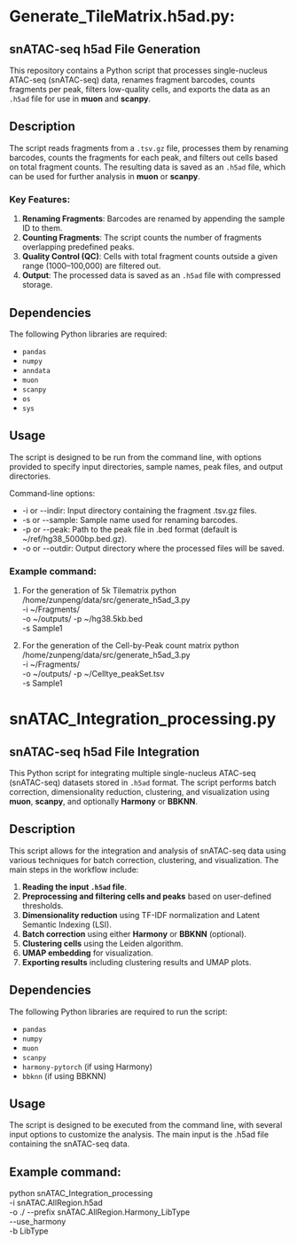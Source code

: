 # Generate_TileMatrix.h5ad.py:
## snATAC-seq h5ad File Generation

This repository contains a Python script that processes single-nucleus ATAC-seq (snATAC-seq) data, renames fragment barcodes, counts fragments per peak, filters low-quality cells, and exports the data as an `.h5ad` file for use in **muon** and **scanpy**.

## Description

The script reads fragments from a `.tsv.gz` file, processes them by renaming barcodes, counts the fragments for each peak, and filters out cells based on total fragment counts. The resulting data is saved as an `.h5ad` file, which can be used for further analysis in **muon** or **scanpy**.

### Key Features:
1. **Renaming Fragments**: Barcodes are renamed by appending the sample ID to them.
2. **Counting Fragments**: The script counts the number of fragments overlapping predefined peaks.
3. **Quality Control (QC)**: Cells with total fragment counts outside a given range (1000–100,000) are filtered out.
4. **Output**: The processed data is saved as an `.h5ad` file with compressed storage.

## Dependencies

The following Python libraries are required:

- `pandas`
- `numpy`
- `anndata`
- `muon`
- `scanpy`
- `os`
- `sys`


## Usage
The script is designed to be run from the command line, with options provided to specify input directories, sample names, peak files, and output directories.

Command-line options:
- -i or --indir: Input directory containing the fragment .tsv.gz files.
- -s or --sample: Sample name used for renaming barcodes.
- -p or --peak: Path to the peak file in .bed format (default is ~/ref/hg38_5000bp.bed.gz).
- -o or --outdir: Output directory where the processed files will be saved.

### Example command:
1. For the generation of 5k Tilematrix
python /home/zunpeng/data/src/generate_h5ad_3.py \
-i ~/Fragments/ \
-o ~/outputs/ 
-p ~/hg38.5kb.bed \
-s Sample1

2. For the generation of the Cell-by-Peak count matrix
python /home/zunpeng/data/src/generate_h5ad_3.py \
-i ~/Fragments/ \
-o ~/outputs/ 
-p ~/Celltye_peakSet.tsv \
-s Sample1


# snATAC_Integration_processing.py
## snATAC-seq h5ad File Integration

This Python script for integrating multiple single-nucleus ATAC-seq (snATAC-seq) datasets stored in `.h5ad` format. The script performs batch correction, dimensionality reduction, clustering, and visualization using **muon**, **scanpy**, and optionally **Harmony** or **BBKNN**.

## Description

This script allows for the integration and analysis of snATAC-seq data using various techniques for batch correction, clustering, and visualization. The main steps in the workflow include:

1. **Reading the input `.h5ad` file**.
2. **Preprocessing and filtering cells and peaks** based on user-defined thresholds.
3. **Dimensionality reduction** using TF-IDF normalization and Latent Semantic Indexing (LSI).
4. **Batch correction** using either **Harmony** or **BBKNN** (optional).
5. **Clustering cells** using the Leiden algorithm.
6. **UMAP embedding** for visualization.
7. **Exporting results** including clustering results and UMAP plots.

## Dependencies

The following Python libraries are required to run the script:

- `pandas`
- `numpy`
- `muon`
- `scanpy`
- `harmony-pytorch` (if using Harmony)
- `bbknn` (if using BBKNN)

## Usage
The script is designed to be executed from the command line, with several input options to customize the analysis. The main input is the .h5ad file containing the snATAC-seq data.

## Example command:
python snATAC_Integration_processing \
    -i snATAC.AllRegion.h5ad \
    -o ./ --prefix snATAC.AllRegion.Harmony_LibType \
    --use_harmony \
    -b LibType